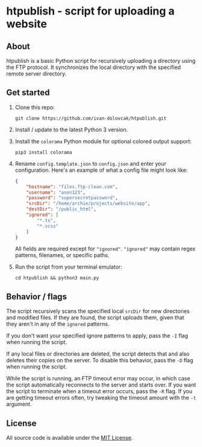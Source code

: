 # htpublish - script for uploading a website


## About

htpublish is a basic Python script for recursively uploading a directory using
the FTP protocol. It synchronizes the local directory with the specified remote
server directory.


## Get started

1. Clone this repo:

    `git clone https://github.com/ivan-dolovcak/htpublish.git`

1. Install / update to the latest Python 3 version.

1. Install the `colorama` Python module for optional colored output support:

    `pip3 install colorama`

1. Rename `config.template.json` to `config.json` and enter your configuration.
   Here's an example of what a config file might look like:

    ```json
    {
        "hostname": "files.ftp-clean.com",
        "username": "anon123",
        "password": "supersecretpassword",
        "srcDir": "/home/archie/projects/website/app",
        "destDir": "/public_html",
        "ignored": [
            "*.ts",
            "*.scss"
        ]
    }
    ```

    All fields are required except for `"ignored"`. `"ignored"` may contain
    regex patterns, filenames, or specific paths.

1. Run the script from your terminal emulator:

    `cd htpublish && python3 main.py`


## Behavior / flags

The script recursively scans the specified local `srcDir` for new directories
and modified files. If they are found, the script uploads them, given that they
aren't in any of the `ignored` patterns.

If you don't want your specified ignore patterns to apply, pass the `-I` flag
when running the script.

If any local files or directories are deleted, the script detects that and also
deletes their copies on the server. To disable this behavior, pass the `-D` flag
when running the script.

While the script is running, an FTP timeout error may occur, in which case the
script automatically reconnects to the server and starts over. If you want the
script to terminate when a timeout error occurs, pass the `-R` flag. If you are
getting timeout errors often, try tweaking the timeout amount with the `-t`
argument.


## License

All source code is available under the [MIT License](LICENSE.txt).
